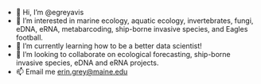 - 👋 Hi, I’m @egreyavis
- 👀 I’m interested in marine ecology, aquatic ecology, invertebrates, fungi, eDNA, eRNA, metabarcoding, ship-borne invasive species, and Eagles football. 
- 🌱 I’m currently learning how to be a better data scientist!
- 💞️ I’m looking to collaborate on ecological forecasting, ship-borne invasive species, eDNA and eRNA projects.
- 📫 Email me erin.grey@maine.edu

<!---
egreyavis/egreyavis is a ✨ special ✨ repository because its `README.md` (this file) appears on your GitHub profile.
You can click the Preview link to take a look at your changes.
--->
